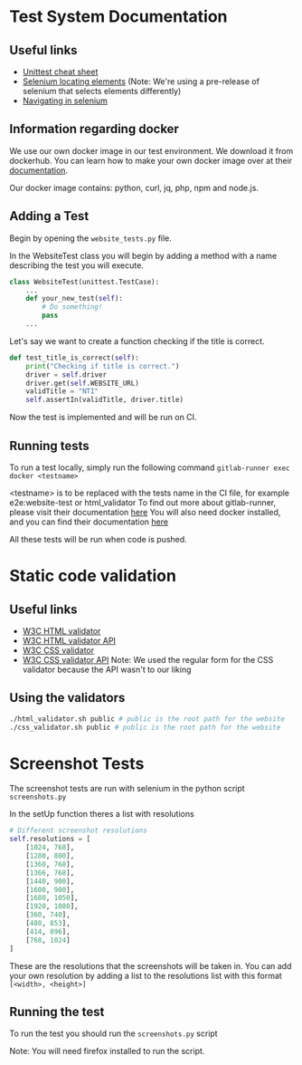 # Test System Documentation

## Useful links
- [Unittest cheat sheet](https://kapeli.com/cheat_sheets/Python_unittest_Assertions.docset/Contents/Resources/Documents/index)
- [Selenium locating elements](https://selenium-python.readthedocs.io/locating-elements.html) (Note: We're using a pre-release of selenium that selects elements differently)
- [Navigating in selenium](https://selenium-python.readthedocs.io/navigating.html)

## Information regarding docker
We use our own docker image in our test environment. We download it from dockerhub.
You can learn how to make your own docker image over at their [documentation](https://docs.docker.com/get-started/).

Our docker image contains: python, curl, jq, php, npm and node.js.

## Adding a Test

Begin by opening the `website_tests.py` file.

In the WebsiteTest class you will begin by adding a method with a name describing the test you will execute.

```python
class WebsiteTest(unittest.TestCase):
    ...
    def your_new_test(self):
        # Do something!
        pass
    ...
```



Let's say we want to create a function checking if the title is correct.
```python
def test_title_is_correct(self):
    print("Checking if title is correct.")
    driver = self.driver
    driver.get(self.WEBSITE_URL)
    validTitle = "NTI"
    self.assertIn(validTitle, driver.title) 
```


Now the test is implemented and will be run on CI.

## Running tests

To run a test locally, simply run the following command
`gitlab-runner exec docker <testname>`

\<testname\> is to be replaced with the tests name in the CI file, for example e2e:website-test or html_validator
To find out more about gitlab-runner, please visit their documentation [here](https://docs.gitlab.com/runner/)
You will also need docker installed, and you can find their documentation [here](https://docs.docker.com/)

All these tests will be run when code is pushed.

# Static code validation

## Useful links
- [W3C HTML validator](https://validator.w3.org/)
- [W3C HTML validator API](https://github.com/validator/validator/wiki/Service-%C2%BB-Input-%C2%BB-POST-body)
- [W3C CSS validator](https://jigsaw.w3.org/css-validator/)
- [W3C CSS validator API](https://jigsaw.w3.org/css-validator/api.html)
Note: We used the regular form for the CSS validator because the API wasn't to our liking


## Using the validators
```bash
./html_validator.sh public # public is the root path for the website
./css_validator.sh public # public is the root path for the website
```

# Screenshot Tests

The screenshot tests are run with selenium in the python script `screenshots.py`

In the setUp function theres a list with resolutions
```python
# Different screenshot resolutions
self.resolutions = [
    [1024, 768], 
    [1280, 800], 
    [1360, 768], 
    [1366, 768], 
    [1440, 900], 
    [1600, 900], 
    [1680, 1050],
    [1920, 1080],
    [360, 740],
    [480, 853],
    [414, 896],
    [768, 1024]
]
```
These are the resolutions that the screenshots will be taken in. You can add your own resolution by adding a list to the resolutions list with this format `[<width>, <height>]`

## Running the test
To run the test you should run the `screenshots.py` script

Note: You will need firefox installed to run the script.